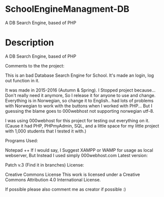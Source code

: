 # SchoolEngineManagment-DB
A DB Search Engine, based of PHP

# Description

A DB Search Engine, based of PHP

Comments to the the project:

This is an bad Database Search Engine for School. It's made an login, log out function in it.

It was made in 2015-2016 (Autumn & Spring). I Stopped project because... Don't really need it anymore, So I release it for anyone to use and change. Everything is in Norwegian, so change it to English.. had lots of problems with Norwegian to work with the buttons when I worked with PHP... But I guessing the blame goes to 000webhost not supporting norwegian utf-8.

I was using 000webhost for this project for testing out everything on it. (Cause it had PHP, PHPmyAdmin, SQL, and a little space for my little project with 1,000 students that I tested it with.)

Programs Used:

Notepad ++
If I would say, I Suggest XAMPP or WAMP for usage as local webserver, But Instead I used simply 000webhost.com
Latest version:

Patch v.3 (Find it in branches)
License:

Creative Commons License
This work is licensed under a Creative Commons Attribution 4.0 International License.

If possible please also comment me as creator if possible :)

